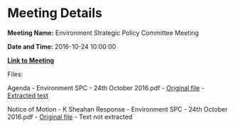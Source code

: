 # Meeting Details

**Meeting Name:** Environment Strategic Policy Committee Meeting

**Date and Time:** 2016-10-24 10:00:00

**[Link to Meeting](https://www.limerick.ie/council/whats-on/environment-strategic-policy-committee-meeting-0)**

Files: 

Agenda - Environment SPC - 24th October 2016.pdf - [Original file](https://beta.limerick.ie/sites/default/files/media/documents/2017-04/agenda_-_environment_spc_-_24th_october_2016.pdf) - [Extracted text](./Agenda%20-%20Environment%20SPC%20-%2024th%20October%202016.md)

Notice of Motion - K Sheahan Response - Environment SPC - 24th October 2016.pdf - [Original file](https://beta.limerick.ie/sites/default/files/media/documents/2017-04/notice_of_motion_-_k_sheahan_response_-_environment_spc_-_24th_october_2016.pdf) - Text not extracted

